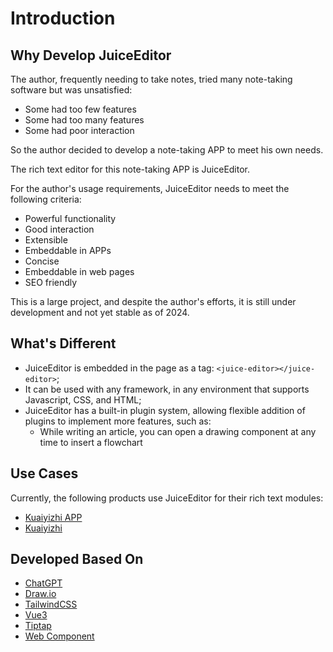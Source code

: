 # Introduction

## Why Develop JuiceEditor

The author, frequently needing to take notes, tried many note-taking software but was unsatisfied:

- Some had too few features
- Some had too many features
- Some had poor interaction

So the author decided to develop a note-taking APP to meet his own needs.  

The rich text editor for this note-taking APP is JuiceEditor.

For the author's usage requirements, JuiceEditor needs to meet the following criteria:

- Powerful functionality
- Good interaction
- Extensible
- Embeddable in APPs
- Concise
- Embeddable in web pages
- SEO friendly

This is a large project, and despite the author's efforts, it is still under development and not yet stable as of 2024.

## What's Different

- JuiceEditor is embedded in the page as a tag: `<juice-editor></juice-editor>`;
- It can be used with any framework, in any environment that supports Javascript, CSS, and HTML;
- JuiceEditor has a built-in plugin system, allowing flexible addition of plugins to implement more features, such as:
  - While writing an article, you can open a drawing component at any time to insert a flowchart

## Use Cases

Currently, the following products use JuiceEditor for their rich text modules:

- [Kuaiyizhi APP](https://apps.apple.com/cn/app/%E5%BF%AB%E6%98%93%E7%9F%A5/id6457892799)
- [Kuaiyizhi](https://www.kuaiyizhi.cn)

## Developed Based On

- [ChatGPT](https://chatgpt.com/)
- [Draw.io](https://github.com/jgraph/drawio)
- [TailwindCSS](https://tailwindcss.com/)
- [Vue3](https://v3.vuejs.org/)
- [Tiptap](https://tiptap.dev/)
- [Web Component](https://cn.vuejs.org/guide/extras/web-components.html)